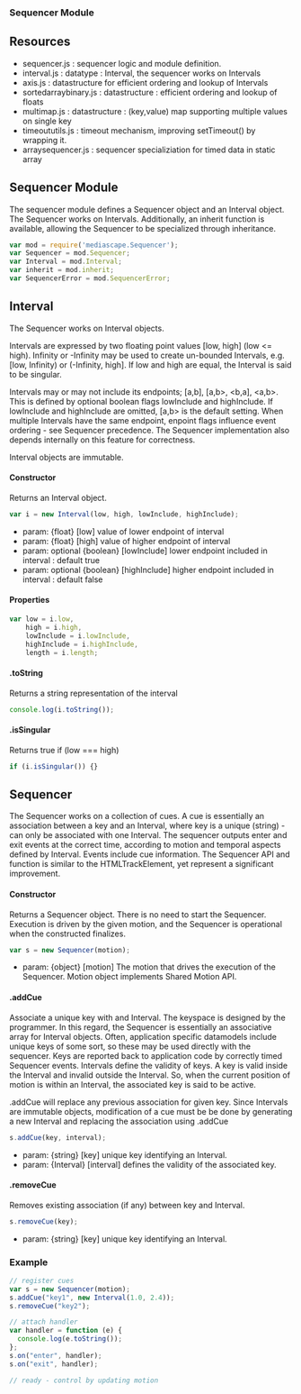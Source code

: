<!--
	Copyright 2015 Norut Northern Research Institute
	Author : Ingar Mæhlum Arntzen

	Licensed under the Apache License, Version 2.0 (the "License");
   	you may not use this file except in compliance with the License.
   	You may obtain a copy of the License at

       http://www.apache.org/licenses/LICENSE-2.0

   	Unless required by applicable law or agreed to in writing, software
   	distributed under the License is distributed on an "AS IS" BASIS,
   	WITHOUT WARRANTIES OR CONDITIONS OF ANY KIND, either express or implied.
   	See the License for the specific language governing permissions and
   	limitations under the License.
-->

### Sequencer Module

## Resources
- sequencer.js : sequencer logic and module definition. 
- interval.js : datatype : Interval, the sequencer works on Intervals
- axis.js : datastructure for efficient ordering and lookup of Intervals
- sortedarraybinary.js : datastructure : efficient ordering and lookup of floats
- multimap.js : datastructure : (key,value) map supporting multiple values on single key
- timeoututils.js : timeout mechanism, improving setTimeout() by wrapping it.
- arraysequencer.js : sequencer specializiation for timed data in static array

## Sequencer Module
The sequencer module defines a Sequencer object and an Interval object. The Sequencer works on Intervals. Additionally, an inherit function is available, allowing the Sequencer to be specialized through inheritance.

```js
var mod = require('mediascape.Sequencer');
var Sequencer = mod.Sequencer;
var Interval = mod.Interval;
var inherit = mod.inherit;
var SequencerError = mod.SequencerError;
```

## Interval
The Sequencer works on Interval objects.

Intervals are expressed by two floating point values [low, high] (low <= high). Infinity or -Infinity may be used to create un-bounded Intervals, e.g. [low, Infinity) or (-Infinity, high]. If low and high are equal, the Interval is said to be singular.

Intervals may or may not include its endpoints; [a,b], [a,b>, <b,a], <a,b>. This is defined by optional boolean flags lowInclude and highInclude. If lowInclude and highInclude are omitted, [a,b> is the default setting. When multiple Intervals have the same endpoint, enpoint flags influence event ordering - see Sequencer precedence. The Sequencer implementation also depends internally on this feature for correctness.

Interval objects are immutable.

#### Constructor
Returns an Interval object.
```js
var i = new Interval(low, high, lowInclude, highInclude);
```
- param: {float} [low] value of lower endpoint of interval 
- param: {float} [high] value of higher endpoint of interval
- param: optional {boolean} [lowInclude] lower endpoint included in interval : default true
- param: optional {boolean} [highInclude] higher endpoint included in interval : default false

#### Properties
```js
var low = i.low,
    high = i.high,
    lowInclude = i.lowInclude,
    highInclude = i.highInclude,
    length = i.length;
```

#### .toString
Returns a string representation of the interval
```js
console.log(i.toString());
```
#### .isSingular
Returns true if (low === high) 
```js
if (i.isSingular()) {}
```


## Sequencer

The Sequencer works on a collection of cues. A cue is essentially an association between a key and an Interval, where key is a unique (string) - can only be associated with one Interval. The sequencer outputs enter and exit events at the correct time, according to motion and temporal aspects defined by Interval. Events include cue information. The Sequencer API and function is similar to the HTMLTrackElement, yet represent a significant improvement.


#### Constructor
Returns a Sequencer object. There is no need to start the Sequencer. Execution is driven by the given motion, and the Sequencer is operational when the constructed finalizes. 
```js
var s = new Sequencer(motion);
```
- param: {object} [motion] The motion that drives the execution of the Sequencer. Motion object implements Shared Motion API. 

#### .addCue
Associate a unique key with and Interval. The keyspace is designed by the programmer. In this regard, the Sequencer is essentially an associative array for Interval objects. Often, application specific datamodels include unique keys of some sort, so these may be used directly with the sequencer. Keys are reported back to application code by correctly timed Sequencer events. Intervals define the validity of keys. A key is valid inside the Interval and invalid outside the Interval. So, when the current position of motion is within an Interval, the associated key is said to be active.

.addCue will replace any previous association for given key. Since Intervals are immutable objects, modification of a cue must be be done by generating a new Interval and replacing the association using .addCue    

```js
s.addCue(key, interval);
```
- param: {string} [key] unique key identifying an Interval.  
- param: {Interval} [interval] defines the validity of the associated key. 


#### .removeCue
Removes existing association (if any) between key and Interval.
```js
s.removeCue(key);
```
- param: {string} [key] unique key identifying an Interval.  


### Example
```js
// register cues
var s = new Sequencer(motion);
s.addCue("key1", new Interval(1.0, 2.4));
s.removeCue("key2");

// attach handler
var handler = function (e) {
  console.log(e.toString());
}; 
s.on("enter", handler);
s.on("exit", handler);

// ready - control by updating motion
```


